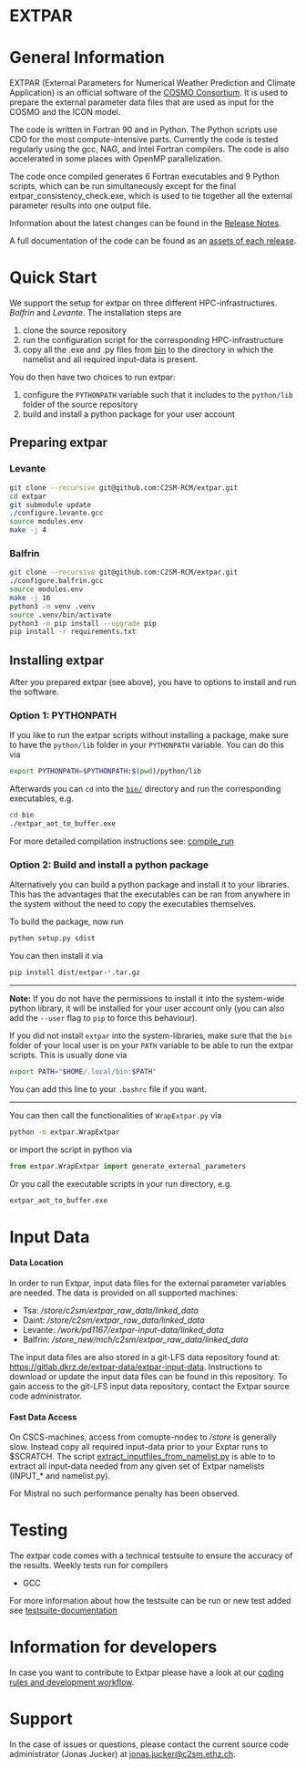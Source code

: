 # EXTPAR

# General Information
EXTPAR (External Parameters for Numerical Weather Prediction and Climate Application) is an official software of the [COSMO Consortium](http://www.cosmo-model.org/content/default.htm).  It is used to prepare the external parameter data files that are used as input for the COSMO and the ICON model.

The code is written in Fortran 90 and in Python. The Python scripts use CDO for the most compute-intensive parts.  Currently the code is tested regularly using the gcc, NAG, and Intel Fortran compilers.  The code is also accelerated in some places with OpenMP parallelization.

The code once compiled generates 6 Fortran executables and 9 Python scripts, which can be run simultaneously except for the final extpar_consistency_check.exe, which is used to tie together all the external parameter results into one output file.


Information about the latest changes can be found in the [Release Notes](ReleaseNotes.md).

A full documentation of the code can be found as an [assets of each release](https://github.com/C2SM-RCM/extpar/releases).

# Quick Start


We support the setup for extpar on three different HPC-infrastructures.
*Balfrin* and *Levante*. The installation steps are

1. clone the source repository
2. run the configuration script for the corresponding HPC-infrastructure
3. copy all the .exe and .py files from [bin](bin) to the directory in which
   the namelist and all required input-data is present.

You do then have two choices to run extpar:

1. configure the `PYTHONPATH` variable such that it includes to the `python/lib`
   folder of the source repository
2. build and install a python package for your user account

## Preparing extpar

### Levante

```bash
git clone --recursive git@github.com:C2SM-RCM/extpar.git
cd extpar
git submodule update
./configure.levante.gcc
source modules.env
make -j 4
```

### Balfrin

```bash
git clone --recursive git@github.com:C2SM-RCM/extpar.git
./configure.balfrin.gcc
source modules.env
make -j 16
python3 -m venv .venv
source .venv/bin/activate
python3 -m pip install --upgrade pip
pip install -r requirements.txt
```

## Installing extpar

After you prepared extpar (see above), you have to options to install and run
the software.

### Option 1: PYTHONPATH

If you like to run the extpar scripts without installing a package, make sure
to have the `python/lib` folder in your `PYTHONPATH` variable. You can do this
via

```bash
export PYTHONPATH=$PYTHONPATH:$(pwd)/python/lib
```

Afterwards you can `cd` into the [`bin/`](bin) directory and run the
corresponding executables, e.g.

```bash
cd bin
./extpar_aot_to_buffer.exe
```

For more detailed compilation instructions see: [compile_run](doc/compile_run.md)

### Option 2: Build and install a python package

Alternatively you can build a python package and install it to your libraries.
This has the advantages that the executables can be ran from anywhere in the
system without the need to copy the executables themselves.

To build the package, now run

```bash
python setup.py sdist
```

You can then install it via

```bash
pip install dist/extpar-*.tar.gz
```

---
**Note:** If you do not have the permissions to install it into the system-wide python
library, it will be installed for your user account only (you can also add the
`--user` flag to `pip` to force this behaviour).

If you did not install `extpar` into the system-libraries, make sure
that the `bin` folder of your local user is on your `PATH` variable to be able
to run the extpar scripts. This is usually done via

```bash
export PATH="$HOME/.local/bin:$PATH"
```

You can add this line to your `.bashrc` file if you want.

---

You can then call the functionalities of `WrapExtpar.py` via

```bash
python -m extpar.WrapExtpar
```

or import the script in python via

```python
from extpar.WrapExtpar import generate_external_parameters
```

Or you call the executable scripts in your run directory, e.g.

```bash
extpar_aot_to_buffer.exe
```


# Input Data

#### Data Location
In order to run Extpar, input data files for the external parameter variables are needed. The data is provided on all supported machines:
*  Tsa: _/store/c2sm/extpar_raw_data/linked_data_
*  Daint: _/store/c2sm/extpar_raw_data/linked_data_
*  Levante: _/work/pd1167/extpar-input-data/linked_data_
*  Balfrin: _/store_new/mch/c2sm/extpar_raw_data/linked_data_

The input data files are also stored in a git-LFS data repository found at: https://gitlab.dkrz.de/extpar-data/extpar-input-data.
Instructions to download or update the input data files can be found in this repository.
To gain access to the git-LFS input data repository, contact the Extpar source code administrator.

#### Fast Data Access
On CSCS-machines, access from comupte-nodes to _/store_ is generally slow. Instead copy all required input-data prior to your Exptar runs to $SCRATCH.
The script [extract_inputfiles_from_namelist.py](test/testsuite/bin/extract_inputfiles_from_namelist.py) is able to to extract all input-data needed from any given set of Extpar namelists (INPUT_* and namelist.py).

For Mistral no such performance penalty has been observed.

# Testing
The extpar code comes with a technical testsuite to ensure the accuracy of the results. Weekly tests run for compilers
* GCC

For more information about how the testsuite can be run or new test added see [testsuite-documentation](doc/testing.md)

# Information for developers
In case you want to contribute to Extpar please have a look at our [coding rules and development workflow](doc/development.md).

# Support
In the case of issues or questions, please contact the current source code administrator (Jonas Jucker) at jonas.jucker@c2sm.ethz.ch.


